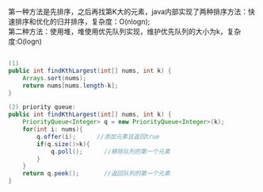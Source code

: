 第一种方法是先排序，之后再找第K大的元素，java内部实现了两种排序方法：快速排序和优化的归并排序，复杂度：O(nlogn);      
第二种方法：使用堆，堆使用优先队列实现，维护优先队列的大小为k，复杂度:O(logn)
```java

(1)
public int findKthLargest(int[] nums, int k) {
    Arrays.sort(nums);
    return nums[nums.length-k];
}

(2) priority queue:
public int findKthLargest(int[] nums, int k) {
    PriorityQueue<Integer> q = new PriorityQueue<Integer>(k);
    for(int i: nums){
        q.offer(i);      //添加元素且返回true
        if(q.size()>k){
            q.poll();      //移除队列的第一个元素
        }
    }
    return q.peek();       //返回队列的第一个元素
}

```
